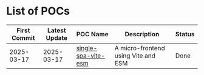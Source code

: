 # List of POCs

| First Commit | Latest Update | POC Name                                                           | Description                         | Status |
| ------------ | ------------- | ------------------------------------------------------------------ | ----------------------------------- | ------ |
| 2025-03-17   | 2025-03-17    | [single-spa-vite-esm](/packages/poc/single-spa-vite-esm/README.md) | A micro-frontend using Vite and ESM | Done   |

